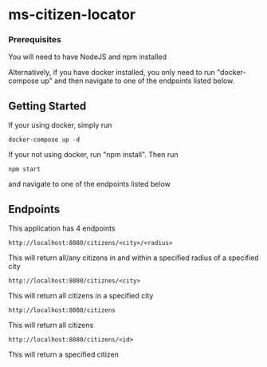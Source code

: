 # ms-citizen-locator

### Prerequisites

You will need to have NodeJS and npm installed

Alternatively, if you have docker installed, you only need to run "docker-compose up" and then navigate to one of the endpoints listed below.

## Getting Started
If your using docker, simply run

```
docker-compose up -d
```

If your not using docker, run "npm install". Then run

```
npm start
```

and navigate to one of the endpoints listed below

## Endpoints

This application has 4 endpoints

```
http://localhost:8080/citizens/<city>/<radius>
```
This will return all/any citizens in and within a specified radius of a specified city

```
http://localhost:8080/citiznes/<city>
```
This will return all citizens in a specified city

```
http://localhost:8080/citizens
```
This will return all citizens

```
http://localhost:8080/citizens/<id>
```
This will return a specified citizen
